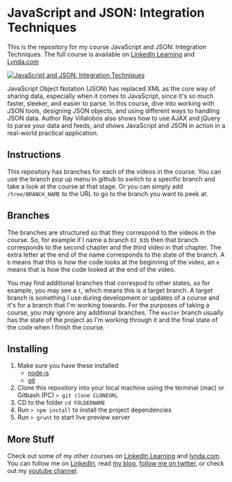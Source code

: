 # JavaScript and JSON: Integration Techniques
This is the repository for my course JavaScript and JSON: Integration Techniques. The full course is available on [LinkedIn Learning](https://www.linkedin.com/learning/javascript-and-json-integration-techniques?trk=insiders_6787408_learning) and [Lynda.com](https://www.lynda.com/JavaScript-tutorials/JavaScript-JSON/114901-2.html)

[![JavaScript and JSON: Integration Techniques](https://media-exp2.licdn.com/media-proxy/ext?w=1200&h=675&f=n&hash=6HrddnpdvB34YxBri%2Bkvehljlpk%3D&ora=1%2CaFBCTXdkRmpGL2lvQUFBPQ%2CxAVta5g-0R6plxVUzgUv5K_PrkC9q0RIUJDPBy-iXS2j-NSfY3HhcMXeZLSioVoWfikDmAw2fumqRDLmFo69LcLmY4Yx3A)](https://www.linkedin.com/learning/javascript-and-json-integration-techniques?trk=insiders_6787408_learning)

JavaScript Object Notation (JSON) has replaced XML as the core way of sharing data, especially when it comes to JavaScript, since it's so much faster, sleeker, and easier to parse. In this course, dive into working with JSON tools, designing JSON objects, and using different ways to handling JSON data. Author Ray Villalobos also shows how to use AJAX and jQuery to parse your data and feeds, and shows JavaScript and JSON in action in a real-world practical application.

## Instructions
This repository has branches for each of the videos in the course. You can use the branch pop up menu in github to switch to a specific branch and take a look at the course at that stage. Or you can simply add `/tree/BRANCH_NAME` to the URL to go to the branch you want to peek at. 

## Branches
The branches are structured so that they correspond to the videos in the course. So, for example if I name a branch `02_03b` then that branch corresponds to the second chapter and the third video in that chapter. The extra letter at the end of the name corresponds to the state of the branch. A `b` means that this is how the code looks at the beginning of the video, an `e` means that is how the code looked at the end of the video.

You may find additional branches that correspod to other states, so for example, you may see a `t`, which means this is a target branch. A target branch is something I use during development or updates of a course and it's for a branch that I'm working towards. For the purposes of taking a course, you may ignore any additional branches. The `master` branch usually has the state of the project as I'm working through it and the final state of the code when I finish the course. 

## Installing
1. Make sure you have these installed
	- [node.js](http://nodejs.org/)
	- [git](http://git-scm.com/)
2. Clone this repository into your local machine using the terminal (mac) or Gitbash (PC) `> git clone CLONEURL`
3. CD to the folder `cd FOLDERNAME`
4. Run `> npm install` to install the project dependencies
5. Run `> grunt` to start live preview server

## More Stuff
Check out some of my other courses on [LinkedIn Learning](https://www.linkedin.com/learning/instructors/ray-villalobos?trk=insiders_6787408_learning) and [lynda.com](http://lynda.com/rayvillalobos). You can follow me on [LinkedIn](https://www.linkedin.com/in/planetoftheweb/), read [my blog](http://raybo.org), [follow me on twitter](http://twitter.com/planetoftheweb), or check out my [youtube channel](http://youtube.com/planetoftheweb).
